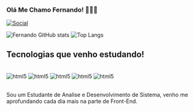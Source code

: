 ### Olá Me Chamo Fernando! 👨🏽‍💻
[![Social](https://img.shields.io/badge/LinkedIn-0077B5?style=for-the-badge&logo=linkedin&logoColor=white)](https://www.linkedin.com/in/luis-fernando-gomes/)

![Fernando GitHub stats](https://github-readme-stats.vercel.app/api?username=NandooAlmeidaa&show_icons=true&theme=dracula)
![Top Langs](https://github-readme-stats.vercel.app/api/top-langs/?username=NandooAlmeidaa&layout=compact)

## Tecnologias que venho estudando!

<div style="display: inline_block"><br>
    <img align="center" alt="html5" src="https://img.shields.io/badge/HTML5-E34F26?style=for-the-badge&logo=html5&logoColor=white">
    <img align="center" alt="html5" src="https://img.shields.io/badge/CSS3-1572B6?style=for-the-badge&logo=css3&logoColor=white">
    <img align="center" alt="html5" src="https://img.shields.io/badge/JavaScript-F7DF1E?style=for-the-badge&logo=javascript&logoColor=black">
    <img align="center" alt="html5" src="https://img.shields.io/badge/React-20232A?style=for-the-badge&logo=react&logoColor=61DAFB">
    <img align="center" alt="html5" src="https://img.shields.io/badge/TypeScript-007ACC?style=for-the-badge&logo=typescript&logoColor=white">
</div><br>

Sou um Estudante de Analise e Desenvolvimento de Sistema, venho me aprofundando cada dia mais na parte de Front-End.
